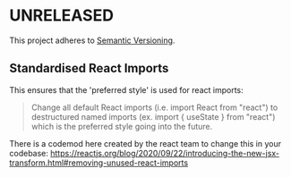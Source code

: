 # UNRELEASED

This project adheres to [Semantic Versioning](http://semver.org/).

## Standardised React Imports

This ensures that the 'preferred style' is used for react imports:

> Change all default React imports (i.e. import React from "react") to destructured named imports (ex. import { useState } from "react") which is the preferred style going into the future.

There is a codemod here created by the react team to change this in your codebase:
https://reactjs.org/blog/2020/09/22/introducing-the-new-jsx-transform.html#removing-unused-react-imports
